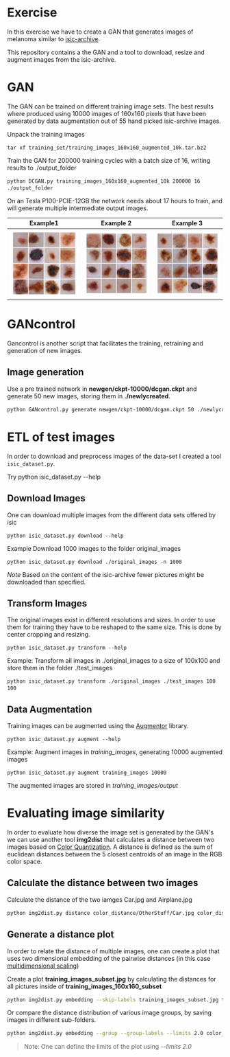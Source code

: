 # Exercise
In this exercise we have to create a GAN that generates images of melanoma similar
to [isic-archive](https://isic-archive.com).

This repository contains a the GAN and a tool to download, resize and augment images from the isic-archive.

# GAN
The GAN can be trained on different training image sets. The best results where produced using 10000 images of 160x160 pixels that have been generated by data augmentation out of 55 hand picked isic-archive images.

Unpack the training images

    tar xf training_set/training_images_160x160_augmented_10k.tar.bz2

Train the GAN for 200000 training cycles with a batch size of 16, writing results to ./output_folder

    python DCGAN.py training_images_160x160_augmented_10k 200000 16 ./output_folder

On an Tesla P100-PCIE-12GB the network needs about 17 hours to train, and will generate multiple intermediate output images.

Example1 | Example 2  | Example 3
:-------------:|:------------:|:-------------:
![](example_images/example1.png)  | ![](example_images/example2.png)  | ![](example_images/example3.png)  |


# GANcontrol
Gancontrol is another script that facilitates the training, retraining and generation of new images.

## Image generation
Use a pre trained network in **newgen/ckpt-10000/dcgan.ckpt** and generate 50 new images, storing them in **./newlycreated**.

```bash
python GANcontrol.py generate newgen/ckpt-10000/dcgan.ckpt 50 ./newlycreated
```

# ETL of test images
In order to download and preprocess images of the data-set I created a tool
`isic_dataset.py`.

Try
    python isic_dataset.py --help


## Download Images
One can download multiple images from the different data sets offered by isic

    python isic_dataset.py download --help

Example Download 1000 images to the folder original_images

    python isic_dataset.py download ./original_images -n 1000

*Note* Based on the content of the isic-archive fewer pictures might be downloaded
than specified.

## Transform Images
The original images exist in different resolutions and sizes. In order to use them
for training they have to be reshaped to the same size. This is done by center
cropping and resizing.

    python isic_dataset.py transform --help

Example: Transform all images in ./original_images to a size of 100x100 and store them in the folder ./test_images

    python isic_dataset.py transform ./original_images ./test_images 100 100

## Data Augmentation
Training images can be augmented using the [Augmentor](https://github.com/mdbloice/Augmentor) library.

    python isic_dataset.py augment --help


Example: Augment images in *training_images*, generating 10000 augmented images

    python isic_dataset.py augment training_images 10000

The augmented images are stored in *training_images/output*


# Evaluating image similarity
In order to evaluate how diverse the image set is generated by the GAN's we can use another tool **img2dist** that calculates a distance between two images based on [Color Quantization](http://scikit-learn.org/stable/auto_examples/cluster/plot_color_quantization.html). A distance is defined as the sum of euclidean distances between the 5 closest centroids of an image in the RGB color space.

## Calculate the distance between two images
Calculate the distance of the two iamges Car.jpg and Airplane.jpg

```bash
python img2dist.py distance color_distance/OtherStuff/Car.jpg color_distance/OtherStuff/Airplane.jpg
```

## Generate a distance plot
In order to relate the distance of multiple images, one can create a plot that uses two dimensional embedding of the pairwise distances (in this case [multidimensional scaling](http://scikit-learn.org/stable/modules/generated/sklearn.manifold.MDS.html))

Create a plot **training_images_subset.jpg** by calculating the distances for all pictures inside of **training_images_160x160_subset** 
```bash
python img2dist.py embedding --skip-labels training_images_subset.jpg training_images_160x160_subset/
```

Or compare the distance distribution of various image groups, by saving images in different sub-folders.

```bash
python img2dist.py embedding --group --group-labels --limits 2.0 color_distance_test.jpg color_distance/*
```

> Note: One can define the limits of the plot using  *--limits 2.0*